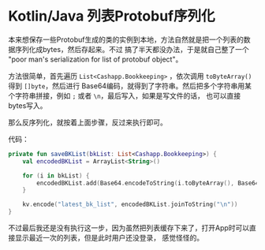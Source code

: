 # Kotlin/Java 列表Protobuf序列化

本来想保存一些Protobuf生成的类的实例到本地，方法自然就是把一个列表的数据序列化成bytes，然后存起来。不过
搞了半天都没办法，于是就自己整了一个 "poor man's serialization for list of protobuf object"。

方法很简单，首先遍历 `List<Cashapp.Bookkeeping>` ，依次调用 `toByteArray()` 得到 `[]byte`，然后进行
Base64编码，就得到了字符串。然后把多个字符串用某个字符串拼接，例如 `;` 或者 `\n`，最后写入，如果是写文件的话，
也可以直接bytes写入。

那么反序列化，就按着上面步骤，反过来执行即可。

代码：

```kotlin
private fun saveBKList(bkList: List<Cashapp.Bookkeeping>) {
    val encodedBKList = ArrayList<String>()

    for (i in bkList) {
        encodedBKList.add(Base64.encodeToString(i.toByteArray(), Base64.DEFAULT))
    }

    kv.encode("latest_bk_list", encodedBKList.joinToString("\n"))
}
```

不过最后我还是没有执行这一步，因为虽然把列表缓存下来了，打开App时可以直接显示最近一次的列表，但是此时用户还没登录，
感觉怪怪的。
